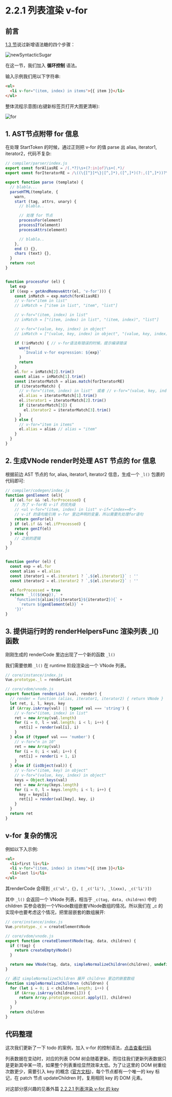 # 2.2.1 列表渲染 v-for

## 前言

[1.3 节](./1.3.md)说过新增语法糖的四个步骤：

![newSyntacticSugar](../figure/1.3/newSyntacticSugar.png)

在这一节，我们加入 **循环控制** 语法。

输入示例我们用以下字符串:

```html
<ul>
  <li v-for="(item, index) in items">{{ item }}</li>
</ul>
```

整体流程示意图(右键新标签页打开大图更清晰):

![for](../figure/2.2.2/for.png)

## 1. AST节点附带 for 信息

在处理 StartToken 的时候，通过正则把 v-for 的值 parse 出 alias, iterator1, iterator2，代码不复杂:

```javascript
// compiler/parser/index.js
export const forAliasRE = /(.*?)\s+(?:in|of)\s+(.*)/
export const forIteratorRE = /\((\{[^}]*\}|[^,]*),([^,]*)(?:,([^,]*))?\)/

export function parse (template) {
  // blabla...
  parseHTML(template, {
    warn,
    start (tag, attrs, unary) {
      // blabla..

      // 处理 for 节点
      processFor(element)
      processIf(element)
      processAttrs(element)

      // blabla..
    },
    end () {},
    chars (text) {},
  }
  return root
}


function processFor (el) {
  let exp
  if ((exp = getAndRemoveAttr(el, 'v-for'))) {
    const inMatch = exp.match(forAliasRE)
    // v-for="item in list"
    // inMatch = ["item in list", "item", "list"]

    // v-for="(item, index) in list"
    // inMatch = ["(item, index) in list", "(item, index)", "list"]

    // v-for="(value, key, index) in object"
    // inMatch = ["(value, key, index) in object", "(value, key, index)", "object"]

    if (!inMatch) { // v-for语法有错误的时候，提示编译错误
      warn(
        `Invalid v-for expression: ${exp}`
      )
      return
    }
    el.for = inMatch[2].trim()
    const alias = inMatch[1].trim()
    const iteratorMatch = alias.match(forIteratorRE)
    if (iteratorMatch) {
      // v-for="(item, index) in list"  或者 // v-for="(value, key, index) in object"
      el.alias = iteratorMatch[1].trim()
      el.iterator1 = iteratorMatch[2].trim()
      if (iteratorMatch[3]) {
        el.iterator2 = iteratorMatch[3].trim()
      }
    } else {
      // v-for="item in items"
      el.alias = alias // alias = "item"
    }
  }
}
```

## 2. 生成VNode render时处理 AST 节点的 for 信息

根据前边 AST 节点的 for, alias, iterator1, iterator2 信息，生成一个 ```_l()``` 包裹的代码即可:

```javascript
// compiler/codegen/index.js
function genElement (el){
  if (el.for && !el.forProcessed) {
    // 为了 v-for和 v-if 的优先级
    // <ul v-for="(item, index) in list" v-if="index==0">
    // v-if 的语句能引用 v-for 里边声明的变量，所以需要先处理for语句
    return genFor(el)
  } if (el.if && !el.ifProcessed) {
    return genIf(el)
  } else {
    // 之前的逻辑
  }
}


function genFor (el) {
  const exp = el.for
  const alias = el.alias
  const iterator1 = el.iterator1 ? `,${el.iterator1}` : ''
  const iterator2 = el.iterator2 ? `,${el.iterator2}` : ''

  el.forProcessed = true
  return `_l((${exp}),` +
    `function(${alias}${iterator1}${iterator2}){` +
      `return ${genElement(el)}` +
    '})'
}
```

## 3. 提供运行时的 renderHelpersFunc 渲染列表 _l() 函数

刚刚生成的 renderCode 里边出现了一个新的函数 ```_l()```

我们需要依赖 ```_l()``` 在 runtime 阶段渲染出一个 VNode 列表。

```javascript
// core/instance/index.js
Vue.prototype._l = renderList

// core/vdom/vnode.js
export function renderList (val, render) {
  // render = function (alias, iterator1, iterator2) { return VNode }
  let ret, i, l, keys, key
  if (Array.isArray(val) || typeof val === 'string') {
    // v-for="(item, index) in list"
    ret = new Array(val.length)
    for (i = 0, l = val.length; i < l; i++) {
      ret[i] = render(val[i], i)
    }
  } else if (typeof val === 'number') {
    // v-for="n in 10"
    ret = new Array(val)
    for (i = 0; i < val; i++) {
      ret[i] = render(i + 1, i)
    }
  } else if (isObject(val)) {
    // v-for="(item, key) in object"
    // v-for="(value, key, index) in object"
    keys = Object.keys(val)
    ret = new Array(keys.length)
    for (i = 0, l = keys.length; i < l; i++) {
      key = keys[i]
      ret[i] = render(val[key], key, i)
    }
  }
  return ret
}
```

## v-for 复杂的情况

例如以下入示例:

```html
<ul>
  <li>first li</li>
  <li v-for="(item, index) in items">{{ item }}</li>
  <li>last li</li>
</ul>
```

其renderCode 会得到 ```_c('ul', {}, [ _c('li'), _l(xxx), _c('li')])```

其中 ```_l()``` 会返回一个 VNode 列表，相当于 ```_c(tag, data, children)``` 中的 children 实参会收到一个VNode数组嵌套VNode数组的情况。所以我们在 _c 的实现中也要考虑这个情况，把里层嵌套的数组展开:

```javascript
// core/instance/index.js
Vue.prototype._c = createElementVNode

// core/vdom/vnode.js
export function createElementVNode(tag, data, children) {
  if (!tag) {
    return createEmptyVNode()
  }

  return new VNode(tag, data, simpleNormalizeChildren(children), undefined, undefined)
}

// 通过 simpleNormalizeChildren 展开 children 里边的嵌套数组
function simpleNormalizeChildren (children) {
  for (let i = 0; i < children.length; i++) {
    if (Array.isArray(children[i])) {
      return Array.prototype.concat.apply([], children)
    }
  }
  return children
}
```

## 代码整理

这次我们更新了一下 todo 的案例，加入 v-for 的控制语法，[点击查看代码](https://github.com/raphealguo/how-to-learn-vue2/tree/2.2.2/examples/2.2.2/todo)

列表数据在变动时，对应的列表 DOM 树会随着更新。而往往我们更新列表数据只是更新其中某一项，如果整个列表重绘显然效率太低。为了让这里的 DOM 树重绘次数更少，需要引入 key 的概念 ([官方文档](https://cn.vuejs.org/v2/guide/list.html#key))，每个节点都有一个唯一的 key 标记，在 patch 节点 updateChildren 时，复用相同 key 的 DOM 元素。

对这部分感兴趣的见番外篇 [2.2.2.1 列表渲染 v-for 的 key](./2.2.2.1.md)
